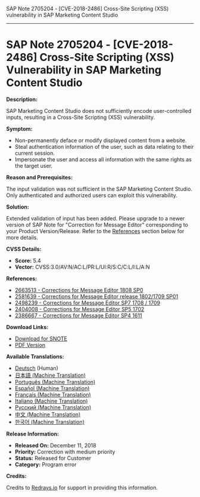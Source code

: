 SAP Note 2705204 - [CVE-2018-2486] Cross-Site Scripting (XSS) vulnerability in SAP Marketing Content Studio

---

# SAP Note 2705204 - [CVE-2018-2486] Cross-Site Scripting (XSS) Vulnerability in SAP Marketing Content Studio

**Description:**

SAP Marketing Content Studio does not sufficiently encode user-controlled inputs, resulting in a Cross-Site Scripting (XSS) vulnerability.

**Symptom:**

- Non-permanently deface or modify displayed content from a website.
- Steal authentication information of the user, such as data relating to their current session.
- Impersonate the user and access all information with the same rights as the target user.

**Reason and Prerequisites:**

The input validation was not sufficient in the SAP Marketing Content Studio. Only authenticated and authorized users can exploit this vulnerability.

**Solution:**

Extended validation of input has been added. Please upgrade to a newer version of SAP Note for "Correction for Message Editor" corresponding to your Product Version/Release. Refer to the [References](https://me.sap.com/notes/0002705204) section below for more details.

**CVSS Details:**

- **Score:** 5.4
- **Vector:** CVSS:3.0/AV:N/AC:L/PR:L/UI:R/S:C/C:L/I:L/A:N

**References:**

- [2663513 - Corrections for Message Editor 1808 SP0](https://me.sap.com/notes/2663513)
- [2581639 - Corrections for Message Editor release 1802/1709 SP01](https://me.sap.com/notes/2581639)
- [2498239 - Corrections for Message Editor SP7 1708 / 1709](https://me.sap.com/notes/2498239)
- [2404008 - Corrections for Message Editor SP5 1702](https://me.sap.com/notes/2404008)
- [2386667 - Corrections for Message Editor SP4 1611](https://me.sap.com/notes/2386667)

**Download Links:**

- [Download for SNOTE](https://notesdownloads.sap.com/note/0040000002397742018)
- [PDF Version](https://userapps.support.sap.com/sap/support/sfm/notes/print/0002705204?language=en-US&token=9FCF4699E8AA92AB253B1BF26212E20A)

**Available Translations:**

- [Deutsch](https://me.sap.com/notes/0002705204/D) (Human)
- [日本語 (Machine Translation)](https://me.sap.com/notes/0002705204/J)
- [Português (Machine Translation)](https://me.sap.com/notes/0002705204/P)
- [Español (Machine Translation)](https://me.sap.com/notes/0002705204/S)
- [Français (Machine Translation)](https://me.sap.com/notes/0002705204/F)
- [Italiano (Machine Translation)](https://me.sap.com/notes/0002705204/I)
- [Русский (Machine Translation)](https://me.sap.com/notes/0002705204/R)
- [中文 (Machine Translation)](https://me.sap.com/notes/0002705204/1)
- [한국어 (Machine Translation)](https://me.sap.com/notes/0002705204/3)

**Release Information:**

- **Released On:** December 11, 2018
- **Priority:** Correction with medium priority
- **Status:** Released for Customer
- **Category:** Program error

**Credits:**

Credits to [Redrays.io](https://redrays.io) for support in providing this information.